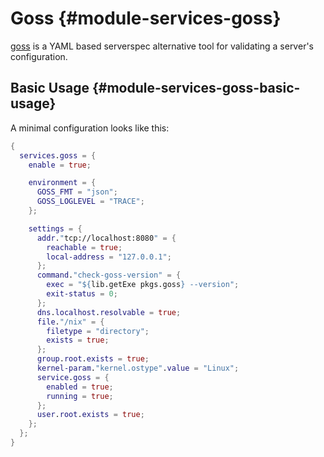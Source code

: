 # Goss {#module-services-goss}

[goss](https://goss.rocks/) is a YAML based serverspec alternative tool
for validating a server's configuration.

## Basic Usage {#module-services-goss-basic-usage}

A minimal configuration looks like this:

```nix
{
  services.goss = {
    enable = true;

    environment = {
      GOSS_FMT = "json";
      GOSS_LOGLEVEL = "TRACE";
    };

    settings = {
      addr."tcp://localhost:8080" = {
        reachable = true;
        local-address = "127.0.0.1";
      };
      command."check-goss-version" = {
        exec = "${lib.getExe pkgs.goss} --version";
        exit-status = 0;
      };
      dns.localhost.resolvable = true;
      file."/nix" = {
        filetype = "directory";
        exists = true;
      };
      group.root.exists = true;
      kernel-param."kernel.ostype".value = "Linux";
      service.goss = {
        enabled = true;
        running = true;
      };
      user.root.exists = true;
    };
  };
}
```
